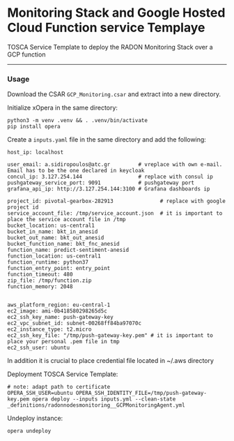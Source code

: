 # Monitoring Stack and Google Hosted Cloud Function service Templaye

TOSCA Service Template to deploy the RADON Monitoring Stack over a GCP function

---

### Usage

Download the CSAR `GCP_Monitoring.csar` and extract into a new directory.

Initialize xOpera in the same directory:

```
python3 -m venv .venv && . .venv/bin/activate
pip install opera
```

Create a `inputs.yaml` file in the same directory and add the following:

```
host_ip: localhost

user_email: a.sidiropoulos@atc.gr         # vreplace with own e-mail. Email has to be the one declared in keycloak
concul_ip: 3.127.254.144                  # replace with consul ip
pushgateway_service_port: 9091            # pushgateway port
grafana_api_ip: http://3.127.254.144:3100 # Grafana dashboards ip

project_id: pivotal-gearbox-282913               # replace with google project id
service_account_file: /tmp/service_account.json  # it is important to place the service account file in /tmp
bucket_location: us-central1
bucket_in_name: bkt_in_anesid
bucket_out_name: bkt_out_anesid
bucket_function_name: bkt_fnc_anesid
function_name: predict-sentiment-anesid
function_location: us-central1
function_runtime: python37
function_entry_point: entry_point
function_timeout: 480
zip_file: /tmp/function.zip
function_memory: 2048


aws_platform_region: eu-central-1
ec2_image: ami-0b418580298265d5c
ec2_ssh_key_name: push-gateway-key
ec2_vpc_subnet_id: subnet-00268ff84ba97070c
ec2_instance_type: t2.micro
ec2_ssh_key_file: "/tmp/push-gateway-key.pem" # it is important to place your personal .pem file in tmp
ec2_ssh_user: ubuntu
```

In addition it is crucial to place credential file located in ~/.aws directory

Deployment TOSCA Service Template:

```
# note: adapt path to certificate
OPERA_SSH_USER=ubuntu OPERA_SSH_IDENTITY_FILE=/tmp/push-gateway-key.pem opera deploy --inputs inputs.yml --clean-state _definitions/radonnodesmonitoring__GCPMonitoringAgent.yml
```

Undeploy instance:

```
opera undeploy
```
